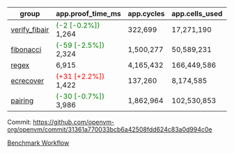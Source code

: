 | group | app.proof_time_ms | app.cycles | app.cells_used | leaf.proof_time_ms | leaf.cycles | leaf.cells_used |
| -- | -- | -- | -- | -- | -- | -- |
| [verify_fibair](https://github.com/openvm-org/openvm/blob/benchmark-results/benchmarks-pr/1733/verify_fibair-31361a770033bcb6a42508fdd624c83a0d994c0e.md) |<span style='color: green'>(-2 [-0.2%])</span> 1,264 |  322,699 |  17,271,190 |- | - | - |
| [fibonacci](https://github.com/openvm-org/openvm/blob/benchmark-results/benchmarks-pr/1733/fibonacci-31361a770033bcb6a42508fdd624c83a0d994c0e.md) |<span style='color: green'>(-59 [-2.5%])</span> 2,324 |  1,500,277 |  50,589,231 |- | - | - |
| [regex](https://github.com/openvm-org/openvm/blob/benchmark-results/benchmarks-pr/1733/regex-31361a770033bcb6a42508fdd624c83a0d994c0e.md) | 6,915 |  4,165,432 |  166,449,586 |- | - | - |
| [ecrecover](https://github.com/openvm-org/openvm/blob/benchmark-results/benchmarks-pr/1733/ecrecover-31361a770033bcb6a42508fdd624c83a0d994c0e.md) |<span style='color: red'>(+31 [+2.2%])</span> 1,422 |  137,260 |  8,174,585 |- | - | - |
| [pairing](https://github.com/openvm-org/openvm/blob/benchmark-results/benchmarks-pr/1733/pairing-31361a770033bcb6a42508fdd624c83a0d994c0e.md) |<span style='color: green'>(-30 [-0.7%])</span> 3,986 |  1,862,964 |  102,530,853 |- | - | - |


Commit: https://github.com/openvm-org/openvm/commit/31361a770033bcb6a42508fdd624c83a0d994c0e

[Benchmark Workflow](https://github.com/openvm-org/openvm/actions/runs/16030000568)
